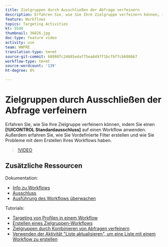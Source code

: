 ```yaml
---
title: Zielgruppen durch Ausschließen der Abfrage verfeinern
description: Erfahren Sie, wie Sie Ihre Zielgruppe verfeinern können, indem Sie einen Standardausschluss auf einen Workflow anwenden. Außerdem erfahren Sie, wie Sie Vordefinierte Filter erstellen und wie Sie Probleme mit dem Erstellen Ihres Workflows haben.
feature: Workflows
topics: Targeting Activities
kt: 5548
thumbnail: 36826.jpg
doc-type: feature video
activity: use
team: WWFRE
translation-type: tm+mt
source-git-commit: 689807c24685e4af75ea6497f1bcfbf7cb608667
workflow-type: tm+mt
source-wordcount: '139'
ht-degree: 8%

---
```



# Zielgruppen durch Ausschließen der Abfrage verfeinern

Erfahren Sie, wie Sie Ihre Zielgruppe verfeinern können, indem Sie einen **[!UICONTROL Standardausschluss]** auf einen Workflow anwenden. Außerdem erfahren Sie, wie Sie Vordefinierte Filter erstellen und wie Sie Probleme mit dem Erstellen Ihres Workflows haben.

>[!VIDEO](https://video.tv.adobe.com/v/36826?quality=12)

## Zusätzliche Ressourcen

Dokumentation:

* [Info zu Workflows](https://docs.adobe.com/content/help/en/campaign-classic/using/automating-with-workflows/introduction/about-workflows.html)
* [Ausschluss](https://docs.adobe.com/content/help/en/campaign-classic/using/automating-with-workflows/targeting-activities/exclusion.html)
* [Ausführung des Workflows überwachen](https://docs.adobe.com/content/help/en/campaign-classic/using/automating-with-workflows/monitoring-workflows/monitoring-workflow-execution.html)

Tutorials:

* [Targeting von Profilen in einem Workflow](/help/acc/getting-started/targeting-profiles-in-a-workflow.md)
* [Erstellen eines Zielgruppen-Workflows](/help/acc/automating-with-workflows/creating-a-targeting-workflow.md)
* [Zielgruppen durch Kombinieren von Abfragen verfeinern](/help/acc/automating-with-workflows/refining-targets-by-combining-query-results.md)
* [Verwenden der Aktivität &quot;Liste aktualisieren&quot;, um eine Liste mit einem Workflow zu erstellen](/help/acc/automating-with-workflows/using-the-update-list-activity.md)
